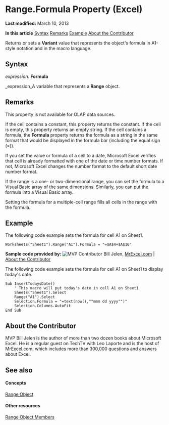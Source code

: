 
# Range.Formula Property (Excel)

 **Last modified:** March 10, 2013

 **In this article**
 [Syntax](#sectionSection0)
 [Remarks](#sectionSection1)
 [Example](#sectionSection2)
 [About the Contributor](#AboutContributor)


Returns or sets a  **Variant** value that represents the object's formula in A1-style notation and in the macro language.


## Syntax
<a name="sectionSection0"> </a>

 _expression_. **Formula**

 _expression_A variable that represents a  **Range** object.


## Remarks
<a name="sectionSection1"> </a>

This property is not available for OLAP data sources.

If the cell contains a constant, this property returns the constant. If the cell is empty, this property returns an empty string. If the cell contains a formula, the  **Formula** property returns the formula as a string in the same format that would be displayed in the formula bar (including the equal sign (=)).

If you set the value or formula of a cell to a date, Microsoft Excel verifies that cell is already formatted with one of the date or time number formats. If not, Microsoft Excel changes the number format to the default short date number format.

If the range is a one- or two-dimensional range, you can set the formula to a Visual Basic array of the same dimensions. Similarly, you can put the formula into a Visual Basic array.

Setting the formula for a multiple-cell range fills all cells in the range with the formula.


## Example
<a name="sectionSection2"> </a>

The following code example sets the formula for cell A1 on Sheet1.


```
Worksheets("Sheet1").Range("A1").Formula = "=$A$4+$A$10"
```



 **Sample code provided by:**
![MVP Contributor](../images/odc_OfficeTA_33px_MVPContrib.jpg) Bill Jelen, [MrExcel.com](http://www.mrexcel.com/) | [About the Contributor](c5be8952-fc3f-bdb3-d4a6-abf9d94eab1e.md#AboutContributor)

The following code example sets the formula for cell A1 on Sheet1 to display today's date.




```
Sub InsertTodaysDate() 
    ' This macro will put today's date in cell A1 on Sheet1 
    Sheets("Sheet1").Select 
    Range("A1").Select 
    Selection.Formula = "=text(now(),""mmm dd yyyy"")" 
    Selection.Columns.AutoFit 
End Sub
```


## About the Contributor
<a name="AboutContributor"> </a>

MVP Bill Jelen is the author of more than two dozen books about Microsoft Excel. He is a regular guest on TechTV with Leo Laporte and is the host of MrExcel.com, which includes more than 300,000 questions and answers about Excel. 


## See also
<a name="AboutContributor"> </a>


#### Concepts


 [Range Object](b8207778-0dcc-4570-1234-f130532cc8cd.md)
#### Other resources


 [Range Object Members](4336bf81-1e63-7e44-1792-baf366a027a7.md)
